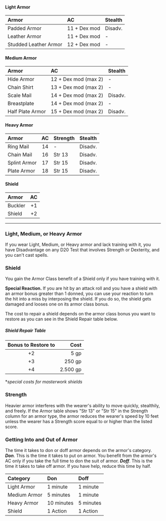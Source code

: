 


#### Light Armor

| Armor                 | AC           | Stealth |
| :-------------------- | :----------- | :------ |
| Padded Armor          | 11 + Dex mod | Disadv. |
| Leather Armor         | 11 + Dex mod | -       |
| Studded Leather Armor | 12 + Dex mod | -       |







#### Medium Armor

| Armor            | AC                   | Stealth |
| :--------------- | :------------------- | :------ |
| Hide Armor       | 12 + Dex mod (max 2) | -       |
| Chain Shirt      | 13 + Dex mod (max 2) | -       |
| Scale Mail       | 14 + Dex mod (max 2) | Disadv. |
| Breastplate      | 14 + Dex mod (max 2) | -       |
| Half Plate Armor | 15 + Dex mod (max 2) | Disadv. |









#### Heavy Armor

| Armor        | AC  | Strength | Stealth |
| :----------- | :-: | :------- | :------ |
| Ring Mail    | 14  | -        | Disadv. |
| Chain Mail   | 16  | Str 13   | Disadv. |
| Splint Armor | 17  | Str 15   | Disadv. |
| Plate Armor  | 18  | Str 15   | Disadv. |







#### Shield

| Armor   | AC  |
| :------ | :-: |
| Buckler | +1  |
| Shield  | +2  |




____

### Light, Medium, or Heavy Armor
If you wear Light, Medium, or Heavy armor and lack training with it, you have Disadvantage on any D20 Test that involves Strength or Dexterity, and you can't cast spells.

### Shield
You gain the Armor Class benefit of a Shield only if you have training with it.

**Special Reaction.** If you are hit by an attack roll and you have a shield with an armor bonus greater than 1 donned, you can use your reaction to turn the hit into a miss by interposing the shield. If you do so, the shield gets damaged and looses one on its armor class bonus.

The cost to repair a shield depends on the armor class bonus you want to restore as you can see in the Shield Repair table below.


##### Shield Repair Table
| Bonus to Restore to |      Cost |
| :-----------------: | --------: |
|         +2          |      5 gp |
|         +3          |    250 gp |
|         +4          |  2.500 gp |

**special costs for masterwork shields*

### Strength
Heavier armor interferes with the wearer's ability to move quickly, stealthily, and freely. If the Armor table shows "Str 13" or "Str 15" in the Strength column for an armor type, the armor reduces the wearer's speed by 10 feet unless the wearer has a Strength score equal to or higher than the listed score.



### Getting Into and Out of Armor

The time it takes to don or doff armor depends on the armor's category.
***Don***. This is the time it takes to put on armor. You benefit from the armor's AC only if you take the full time to don the suit of armor.
***Doff***. This is the time it takes to take off armor. If you have help, reduce this time by half.

| Category     | Don        | Doff      |
| :----------- | :--------- | :-------- |
| Light Armor  | 1 minute   | 1 minute  |
| Medium Armor | 5 minutes  | 1 minute  |
| Heavy Armor  | 10 minutes | 5 minutes |
| Shield       | 1 Action   | 1 Action  |